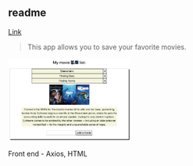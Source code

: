 ## readme

[Link](https://adnjoo.github.io/movie-app-frontend/)

> This app allows you to save your favorite movies.

<img src='./v0.0.0.2.png' width='250'>

Front end - Axios, HTML
